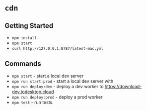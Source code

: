 # `cdn`

## Getting Started

- `npm install`
- `npm start`
- `curl http://127.0.0.1:8787/latest-mac.yml`

## Commands

- `npm start` - start a local dev server
- `npm run start:prod` - start a local dev server with
- `npm run deploy:dev` - deploy a dev worker to
  https://download-dev.todesktop.cloud
- `npm run deploy:prod` - deploy a prod worker
- `npm test` - run tests.
